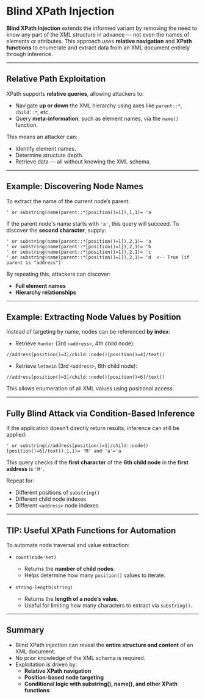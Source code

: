 # Blind XPath Injection

**Blind XPath Injection** extends the informed variant by removing the need to know any part of the XML structure in advance — not even the names of elements or attributes. This approach uses **relative navigation** and **XPath functions** to enumerate and extract data from an XML document entirely through inference.

---

## **Relative Path Exploitation**

XPath supports **relative queries**, allowing attackers to:

* Navigate **up or down** the XML hierarchy using axes like `parent::*`, `child::*`, etc.
* Query **meta-information**, such as element names, via the `name()` function.

This means an attacker can:
* Identify element names.
* Determine structure depth.
* Retrieve data — all without knowing the XML schema.

---

## **Example: Discovering Node Names**

To extract the name of the current node’s parent:

```xpath
' or substring(name(parent::*[position()=1]),1,1)= 'a
```

If the parent node's name starts with `'a'`, this query will succeed. To discover the **second character**, supply:

```text
' or substring(name(parent::*[position()=1]),2,1)= 'a
' or substring(name(parent::*[position()=1]),2,1)= 'b
' or substring(name(parent::*[position()=1]),2,1)= 'c
' or substring(name(parent::*[position()=1]),2,1)= 'd  <-- True (if parent is "address")
```

By repeating this, attackers can discover:
* **Full element names**
* **Hierarchy relationships**

---

## **Example: Extracting Node Values by Position**

Instead of targeting by name, nodes can be referenced **by index**:

* Retrieve `Hunter` (3rd `<address>`, 4th child node):
```xpath
//address[position()=3]/child::node()[position()=4]/text()
```

* Retrieve `letmein` (3rd `<address>`, 6th child node):
```xpath
//address[position()=3]/child::node()[position()=6]/text()
```

This allows enumeration of all XML values using positional access.

---

## **Fully Blind Attack via Condition-Based Inference**

If the application doesn’t directly return results, inference can still be applied:

```text
' or substring(//address[position()=1]/child::node()[position()=6]/text(),1,1)= 'M' and 'a'='a
```

This query checks if the **first character** of the **6th child node** in the **first address** is `'M'`.

Repeat for:
* Different positions of `substring()`
* Different child node indexes
* Different `<address>` node indexes

---

## **TIP: Useful XPath Functions for Automation**

To automate node traversal and value extraction:

* `count(node-set)`
  - Returns the **number of child nodes**.
  - Helps determine how many `position()` values to iterate.

* `string-length(string)`
  - Returns the **length of a node’s value**.
  - Useful for limiting how many characters to extract via `substring()`.

---

## **Summary**

* Blind XPath injection can reveal the **entire structure and content** of an XML document.
* No prior knowledge of the XML schema is required.
* Exploitation is driven by:
  - **Relative XPath navigation**
  - **Position-based node targeting**
  - **Conditional logic with substring(), name(), and other XPath functions**
